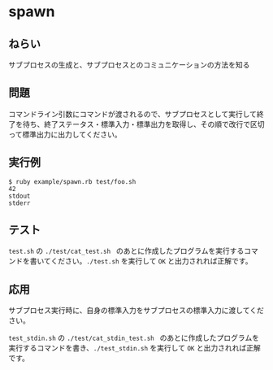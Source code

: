 # spawn

## ねらい

サブプロセスの生成と、サブプロセスとのコミュニケーションの方法を知る

## 問題

コマンドライン引数にコマンドが渡されるので、サブプロセスとして実行して終了を待ち、終了ステータス・標準入力・標準出力を取得し、その順で改行で区切って標準出力に出力してください。

## 実行例

    $ ruby example/spawn.rb test/foo.sh
    42
    stdout
    stderr

## テスト

`test.sh` の `./test/cat_test.sh ` のあとに作成したプログラムを実行するコマンドを書いてください。`./test.sh` を実行して `OK` と出力されれば正解です。

## 応用

サブプロセス実行時に、自身の標準入力をサブプロセスの標準入力に渡してください。

`test_stdin.sh` の `./test/cat_stdin_test.sh ` のあとに作成したプログラムを実行するコマンドを書き、`./test_stdin.sh` を実行して `OK` と出力されれば正解です。
